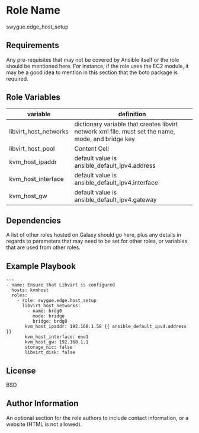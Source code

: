 Role Name
=========
swygue.edge_host_setup

Requirements
------------

Any pre-requisites that may not be covered by Ansible itself or the role should be mentioned here. For instance, if the role uses the EC2 module, it may be a good idea to mention in this section that the boto package is required.

Role Variables
--------------

| variable  | definition |
| ------------- | ------------- |
| libvirt_host_networks | dictionary variable that creates libvirt network xml file. must set the name, mode, and bridge key |
| libvirt_host_pool | Content Cell  |
| kvm_host_ipaddr | default value is ansible_default_ipv4.address  |
| kvm_host_interface | default value is ansible_default_ipv4.interface |
| kvm_host_gw | default value is ansible_default_ipv4.gateway |

Dependencies
------------

A list of other roles hosted on Galaxy should go here, plus any details in regards to parameters that may need to be set for other roles, or variables that are used from other roles.

Example Playbook
----------------
```
---
- name: Ensure that Libvirt is configured
  hosts: kvmhost
  roles:
    - role: swygue.edge.host_setup
      libvirt_host_networks:
        - name: brdg0
          mode: bridge
          bridge: brdg0
       kvm_host_ipaddr: 192.168.1.58 {{ ansible_default_ipv4.address }}
       kvm_host_interface: eno1
       kvm_host_gw: 192.168.1.1
       storage_nic: false
       libvirt_disk: false
```     

License
-------

BSD

Author Information
------------------

An optional section for the role authors to include contact information, or a website (HTML is not allowed).
